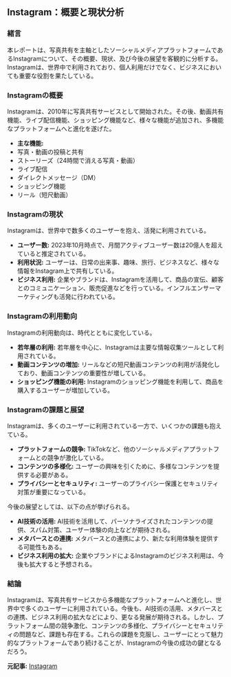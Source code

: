 ## Instagram：概要と現状分析

### 緒言

本レポートは、写真共有を主軸としたソーシャルメディアプラットフォームであるInstagramについて、その概要、現状、及び今後の展望を客観的に分析する。Instagramは、世界中で利用されており、個人利用だけでなく、ビジネスにおいても重要な役割を果たしている。

### Instagramの概要

Instagramは、2010年に写真共有サービスとして開始された。その後、動画共有機能、ライブ配信機能、ショッピング機能など、様々な機能が追加され、多機能なプラットフォームへと進化を遂げた。

* **主な機能:**
 * 写真・動画の投稿と共有
 * ストーリーズ（24時間で消える写真・動画）
 * ライブ配信
 * ダイレクトメッセージ（DM）
 * ショッピング機能
 * リール（短尺動画）

### Instagramの現状

Instagramは、世界中で数多くのユーザーを抱え、活発に利用されている。

* **ユーザー数:** 2023年10月時点で、月間アクティブユーザー数は20億人を超えていると推定されている。
* **利用状況:** ユーザーは、日常の出来事、趣味、旅行、ビジネスなど、様々な情報をInstagram上で共有している。
* **ビジネス利用:** 企業やブランドは、Instagramを活用して、商品の宣伝、顧客とのコミュニケーション、販売促進などを行っている。インフルエンサーマーケティングも活発に行われている。

### Instagramの利用動向

Instagramの利用動向は、時代とともに変化している。

* **若年層の利用:** 若年層を中心に、Instagramは主要な情報収集ツールとして利用されている。
* **動画コンテンツの増加:** リールなどの短尺動画コンテンツの利用が活発化しており、動画コンテンツの重要性が増している。
* **ショッピング機能の利用:** Instagramのショッピング機能を利用して、商品を購入するユーザーが増加している。

### Instagramの課題と展望

Instagramは、多くのユーザーに利用されている一方で、いくつかの課題も抱えている。

* **プラットフォームの競争:** TikTokなど、他のソーシャルメディアプラットフォームとの競争が激化している。
* **コンテンツの多様化:** ユーザーの興味を引くために、多様なコンテンツを提供する必要がある。
* **プライバシーとセキュリティ:** ユーザーのプライバシー保護とセキュリティ対策が重要になっている。

今後の展望としては、以下の点が挙げられる。

* **AI技術の活用:** AI技術を活用して、パーソナライズされたコンテンツの提供、スパム対策、ユーザー体験の向上などが期待される。
* **メタバースとの連携:** メタバースとの連携により、新たな利用体験を提供する可能性もある。
* **ビジネス利用の拡大:** 企業やブランドによるInstagramのビジネス利用は、今後も拡大すると予想される。

### 結論

Instagramは、写真共有サービスから多機能なプラットフォームへと進化し、世界中で多くのユーザーに利用されている。今後も、AI技術の活用、メタバースとの連携、ビジネス利用の拡大などにより、更なる発展が期待される。しかし、プラットフォーム間の競争激化、コンテンツの多様化、プライバシーとセキュリティの問題など、課題も存在する。これらの課題を克服し、ユーザーにとって魅力的なプラットフォームであり続けることが、Instagramの今後の成功の鍵となるだろう。


**元記事:** [Instagram](https://www.instagram.com/p/DIxiIWdhJJF/)